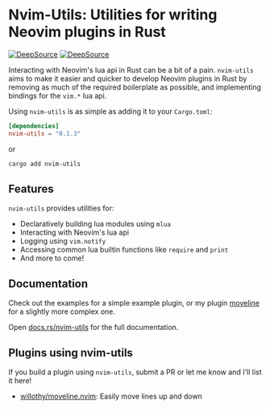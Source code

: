 # Nvim-Utils: Utilities for writing Neovim plugins in Rust

[![DeepSource](https://deepsource.io/gh/willothy/nvim-utils.svg/?label=active+issues&show_trend=true&token=Z6ZpietODcwGH8IaieqJ7Z60)](https://deepsource.io/gh/willothy/nvim-utils/?ref=repository-badge)
[![DeepSource](https://deepsource.io/gh/willothy/nvim-utils.svg/?label=resolved+issues&show_trend=true&token=Z6ZpietODcwGH8IaieqJ7Z60)](https://deepsource.io/gh/willothy/nvim-utils/?ref=repository-badge)

Interacting with Neovim's lua api in Rust can be a bit of a pain. `nvim-utils` aims to make it easier and quicker to develop Neovim plugins in Rust by removing as much of the required boilerplate as possible, and implementing bindings for the `vim.*` lua api.

Using `nvim-utils` is as simple as adding it to your `Cargo.toml`:

```toml
[dependencies]
nvim-utils = "0.1.3"
```

or

```sh
cargo add nvim-utils
```

## Features

`nvim-utils` provides utilities for:

- Declaratively building lua modules using `mlua`
- Interacting with Neovim's lua api
- Logging using `vim.notify`
- Accessing common lua builtin functions like `require` and `print`
- And more to come!

## Documentation

Check out the examples for a simple example plugin, or my plugin [moveline](https://github.com/willothy/moveline.nvim) for a slightly more complex one.

Open [docs.rs/nvim-utils](https://docs.rs/nvim-utils) for the full documentation.

## Plugins using nvim-utils

If you build a plugin using `nvim-utils`, submit a PR or let me know and I'll list it here!

- [willothy/moveline.nvim](https://github.com/willothy/moveline.nvim): Easily move lines up and down

